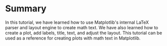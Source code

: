 # Summary

In this tutorial, we have learned how to use Matplotlib's internal LaTeX parser and layout engine to create math text. We have also learned how to create a plot, add labels, title, text, and adjust the layout. This tutorial can be used as a reference for creating plots with math text in Matplotlib.
